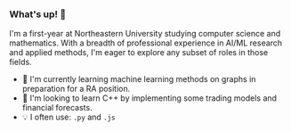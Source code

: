 ### What's up! 🤟

I'm a first-year at Northeastern University studying computer science and mathematics. With a breadth of professional experience in AI/ML research and applied methods, I'm eager to explore any subset of roles in those fields. 

- 🔭 I'm currently learning machine learning methods on graphs in preparation for a RA position. 
- 🌱 I'm looking to learn C++ by implementing some trading models and financial forecasts. 
- 💡 I often use: ```.py``` and ```.js```
